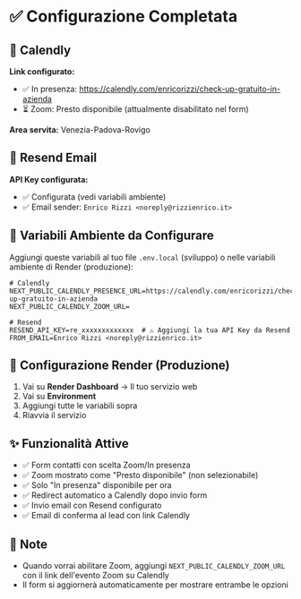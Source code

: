 # ✅ Configurazione Completata

## 📅 Calendly

**Link configurato:**
- ✅ In presenza: https://calendly.com/enricorizzi/check-up-gratuito-in-azienda
- ⏳ Zoom: Presto disponibile (attualmente disabilitato nel form)

**Area servita:** Venezia-Padova-Rovigo

## 📧 Resend Email

**API Key configurata:**
- ✅ Configurata (vedi variabili ambiente)
- ✅ Email sender: `Enrico Rizzi <noreply@rizzienrico.it>`

## 🔧 Variabili Ambiente da Configurare

Aggiungi queste variabili al tuo file `.env.local` (sviluppo) o nelle variabili ambiente di Render (produzione):

```env
# Calendly
NEXT_PUBLIC_CALENDLY_PRESENCE_URL=https://calendly.com/enricorizzi/check-up-gratuito-in-azienda
NEXT_PUBLIC_CALENDLY_ZOOM_URL=

# Resend
RESEND_API_KEY=re_xxxxxxxxxxxxx  # ⚠️ Aggiungi la tua API Key da Resend
FROM_EMAIL=Enrico Rizzi <noreply@rizzienrico.it>
```

## 🚀 Configurazione Render (Produzione)

1. Vai su **Render Dashboard** → Il tuo servizio web
2. Vai su **Environment**
3. Aggiungi tutte le variabili sopra
4. Riavvia il servizio

## ✨ Funzionalità Attive

- ✅ Form contatti con scelta Zoom/In presenza
- ✅ Zoom mostrato come "Presto disponibile" (non selezionabile)
- ✅ Solo "In presenza" disponibile per ora
- ✅ Redirect automatico a Calendly dopo invio form
- ✅ Invio email con Resend configurato
- ✅ Email di conferma al lead con link Calendly

## 📝 Note

- Quando vorrai abilitare Zoom, aggiungi `NEXT_PUBLIC_CALENDLY_ZOOM_URL` con il link dell'evento Zoom su Calendly
- Il form si aggiornerà automaticamente per mostrare entrambe le opzioni
